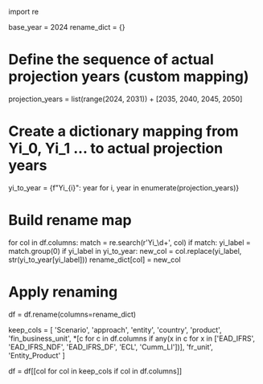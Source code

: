 import re

base_year = 2024
rename_dict = {}

# Define the sequence of actual projection years (custom mapping)
projection_years = list(range(2024, 2031)) + [2035, 2040, 2045, 2050]

# Create a dictionary mapping from Yi_0, Yi_1 ... to actual projection years
yi_to_year = {f"Yi_{i}": year for i, year in enumerate(projection_years)}

# Build rename map
for col in df.columns:
    match = re.search(r'Yi_\d+', col)
    if match:
        yi_label = match.group(0)
        if yi_label in yi_to_year:
            new_col = col.replace(yi_label, str(yi_to_year[yi_label]))
            rename_dict[col] = new_col

# Apply renaming
df = df.rename(columns=rename_dict)


keep_cols = [
    'Scenario', 'approach', 'entity', 'country', 'product', 'fin_business_unit',
    *[c for c in df.columns if any(x in c for x in ['EAD_IFRS', 'EAD_IFRS_NDF', 'EAD_IFRS_DF', 'ECL', 'Cumm_LI'])],
    'fr_unit', 'Entity_Product'
]

df = df[[col for col in keep_cols if col in df.columns]]
